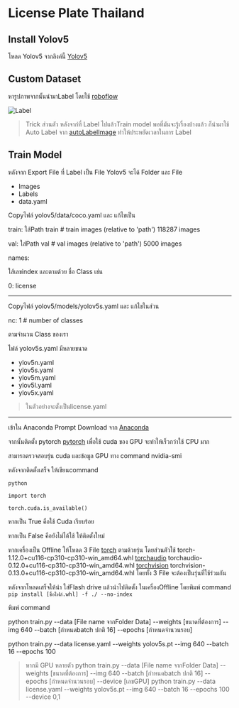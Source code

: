 # License Plate Thailand

## Install Yolov5

โหลด Yolov5 จากลิงค์นี้ [Yolov5](https://github.com/ultralytics/yolov5)

## Custom Dataset

หารูปภาพจากนั้นนำมาLabel โดยใช้ [roboflow](https://roboflow.com/)

![Label](https://blog.roboflow.com/content/images/size/w2000/2021/06/label-classification.jpg)

> Trick ส่วนตัว หลังจาก่ที่ Label ไปแล้วTrain model พอที่มันจะรู้เรื่องบ้างแล้ว ก็นำมาใช้ Auto Label จาก [autoLabelImage](https://github.com/VanillaSkys/autoLabelImage) ทำให้ประหยัดเวลาในการ Label 

## Train Model

หลังจาก Export File ที่ Label เป็น File Yolov5 จะได้ Folder และ File

* Images
* Labels
* data.yaml

Copyไฟล์ yolov5/data/coco.yaml และ แก้ไขเป็น

train: ใส้Path train  # train images (relative to 'path') 118287 images

val: ใส่Path val  # val images (relative to 'path') 5000 images

names:

ใส้เลขindex และตามด้วย ชื่อ Class เช่น

  0: license

---

Copyไฟล์ yolov5/models/yolov5s.yaml และ แก้ไขในส่วน

nc: 1  # number of classes

ตามจำนวน Class ของเรา

ไฟล์ yolov5s.yaml มีหลายขนาด

* ylov5n.yaml
* ylov5s.yaml
* ylov5m.yaml
* ylov5l.yaml
* ylov5x.yaml

> ในตัวอย่างจะตั้งเป็นlicense.yaml

---

เข้าใน Anaconda Prompt Download จาก [Anaconda](https://www.anaconda.com/products/distribution)

จากนั้นติดตั้ง pytorch  [pytorch](https://pytorch.org/) เพื่อใช้ cuda ของ GPU จะทำให้เร็วกว่าใช้ CPU มาก

สามารถตรวจสอบรุ่น cuda และข้อมูล GPU ทาง command nvidia-smi

หลังจากติดตั้งเสร็จ ให้เขียนcommand

`python`

`import torch`

`torch.cuda.is_available()`

หากเป็น True คือใช้ Cuda เรียบร้อย

หากเป็น False คือยังไม่ได้ใช้ ให้ติดตั้งใหม่

หากเครื่องเป็น Offline ให้โหลด 3 File [torch](https://download.pytorch.org/whl/torch/) ตามด้วยรุ่น โดยส่วนตัวใช้ torch-1.12.0+cu116-cp310-cp310-win_amd64.whl [torchaudio](https://download.pytorch.org/whl/torchaudio/) torchaudio-0.12.0+cu116-cp310-cp310-win_amd64.whl [torchvision](https://download.pytorch.org/whl/torchvision/) torchvision-0.13.0+cu116-cp310-cp310-win_amd64.whl โดยทั้ง 3 File จะต้องเป็นรุ่นที่ใช้ร่วมกัน

หลังจากโหลดเสร็จให้นำ ใส่Flash drive แล้วนำไปติดตั้ง ในเครื่องOffline โดยพิมพ์ command `pip install [ชื่อไฟล์.whl] -f ./ --no-index`

พิมพ์ command

python train.py --data [File name จากFolder Data] --weights [ขนาดที่ต้องการ] --img 640 --batch [กำหนดbatch ปกติ 16] --epochs [กำหนดจำนวนรอบ]

python train.py --data license.yaml --weights yolov5s.pt --img 640 --batch 16 --epochs 100

> หากมี GPU หลายตัว python train.py --data [File name จากFolder Data] --weights [ขนาดที่ต้องการ] --img 640 --batch [กำหนดbatch ปกติ 16] --epochs [กำหนดจำนวนรอบ] --device [เลขGPU]
> python train.py --data license.yaml --weights yolov5s.pt --img 640 --batch 16 --epochs 100 --device 0,1
